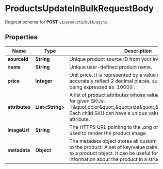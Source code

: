 

# ProductsUpdateInBulkRequestBody

Request schema for **POST** `v1/products/bulk/async`.

## Properties

| Name | Type | Description |
|------------ | ------------- | ------------- |
|**sourceId** | **String** | Unique product source ID from your inventory system. |
|**name** | **String** | Unique user-defined product name. |
|**price** | **Integer** | Unit price. It is represented by a value multiplied by 100 to accurately reflect 2 decimal places, such as &#x60;$100.00&#x60; being expressed as &#x60;10000&#x60;. |
|**attributes** | **List&lt;String&gt;** | A list of product attributes whose values you can customize for given SKUs: &#x60;[\&quot;color\&quot;,\&quot;size\&quot;,\&quot;ranking\&quot;]&#x60;. Each child SKU can have a unique value for a given attribute. |
|**imageUrl** | **String** | The HTTPS URL pointing to the .png or .jpg file that will be used to render the product image. |
|**metadata** | **Object** | The metadata object stores all custom attributes assigned to the product. A set of key/value pairs that you can attach to a product object. It can be useful for storing additional information about the product in a structured format. |



